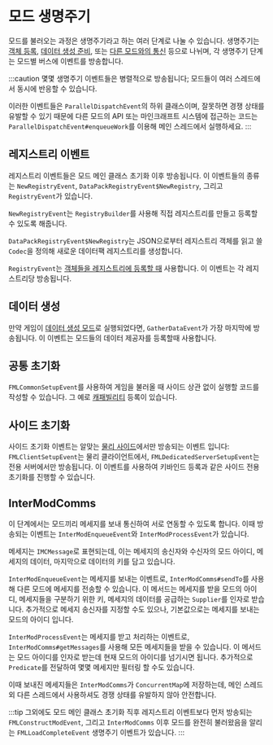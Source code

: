 모드 생명주기
==============

모드를 불러오는 과정은 생명주기라고 하는 여러 단계로 나눌 수 있습니다. 생명주기는 [객체 등록][등록], [데이터 생성 준비][데이터생성], 또는 [다른 모드와의 통신][모드통신] 등으로 나뉘며, 각 생명주기 단계는 모드별 버스에 이벤트를 방송합니다. 

:::caution
몇몇 생명주기 이벤트들은 병렬적으로 방송됩니다; 모드들이 여러 스레드에서 동시에 반응할 수 있습니다.

이러한 이벤트들은 `ParallelDispatchEvent`의 하위 클래스이며, 잘못하면 경쟁 상태를 유발할 수 있기 때문에 다른 모드의 API 또는 마인크래프트 시스템에 접근하는 코드는 `ParallelDispatchEvent#enqueueWork`를 이용해 메인 스레드에서 실행하세요.
:::

레지스트리 이벤트
---------------

레지스트리 이벤트들은 모드 메인 클래스 초기화 이후 방송됩니다. 이 이벤트들의 종류는 `NewRegistryEvent`, `DataPackRegistryEvent$NewRegistry`, 그리고 `RegistryEvent`가 있습니다.

`NewRegistryEvent`는 `RegistryBuilder`를 사용해 직접 레지스트리를 만들고 등록할 수 있도록 해줍니다.

`DataPackRegistryEvent$NewRegistry`는 JSON으로부터 레지스트리 객체를 읽고 쓸 `Codec`을 정의해 새로운 데이터팩 레지스트리를 생성합니다.

`RegistryEvent`는 [객체들을 레지스트리에 등록할 때][등록] 사용합니다. 이 이벤트는 각 레지스트리당 방송됩니다.

데이터 생성
---------------

만약 게임이 [데이터 생성 모드][데이터생성]로 실행되었다면, `GatherDataEvent`가 가장 마지막에 방송됩니다. 이 이벤트는 모드들의 데이터 제공자를 등록할때 사용합니다.

공통 초기화
------------

`FMLCommonSetupEvent`를 사용하여 게임을 불러올 때 사이드 상관 없이 실행할 코드를 작성할 수 있습니다. 그 예로 [캐패빌리티] 등록이 있습니다.

사이드 초기화
-----------

사이드 초기화 이벤트는 알맞는 [물리 사이드][사이드]에서만 방송되는 이벤트 입니다: `FMLClientSetupEvent`는 물리 클라이언트에서, `FMLDedicatedServerSetupEvent`는 전용 서버에서만 방송됩니다. 이 이벤트를 사용하여 키바인드 등록과 같은 사이드 전용 초기화를 진행할 수 있습니다.

InterModComms
-------------

이 단계에서는 모드끼리 메세지를 보내 통신하여 서로 연동할 수 있도록 합니다. 이때 방송되는 이벤트는 `InterModEnqueueEvent`와 `InterModProcessEvent`가 있습니다.

메세지는 `IMCMessage`로 표현되는데, 이는 메세지의 송신자와 수신자의 모드 아이디, 메세지의 데이터, 마지막으로 데이터의 키를 담고 있습니다.

`InterModEnqueueEvent`는 메세지를 보내는 이벤트로, `InterModComms#sendTo`를 사용해 다른 모드에 메세지를 전송할 수 있습니다. 이 메서드는 메세지를 받을 모드의 아이디, 메세지들을 구분하기 위한 키, 메세지의 데이터를 공급하는 `Supplier`를 인자로 받습니다. 추가적으로 메세지 송신자를 지정할 수도 있으나, 기본값으로는 메세지를 보내는 모드의 아이디 입니다.

`InterModProcessEvent`는 메세지를 받고 처리하는 이벤트로, `InterModComms#getMessages`를 사용해 모든 메세지들을 받을 수 있습니다. 이 메서드는 모드 아이디를 인자로 받는데 현재 모드의 아이디를 넘기시면 됩니다. 추가적으로 `Predicate`를 전달하여 몇몇 메세지만 필터링 할 수도 있습니다.

이때 보내진 메세지들은 `InterModComms`가 `ConcurrentMap`에 저장하는데, 메인 스레드 외 다른 스레드에서 사용하셔도 경쟁 상태를 유발하지 않아 안전합니다.

:::tip
그외에도 모드 메인 클래스 초기화 직후 레지스트리 이벤트보다 먼저 방송되는 `FMLConstructModEvent`, 그리고 `InterModComms` 이후 모드를 완전히 불러왔음을 알리는 `FMLLoadCompleteEvent` 생명주기 이벤트가 있습니다.
:::

[등록]: ./registries.md#객체-등록하기
[캐패빌리티]: ../datastorage/capabilities.md
[데이터생성]: ../datagen/index.md
[모드통신]: ./lifecycle.md#intermodcomms
[사이드]: ./sides.md
